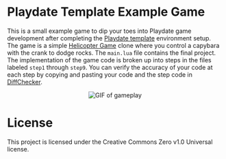 # Playdate Template Example Game
This is a small example game to dip your toes into Playdate game development after completing the [Playdate template](https://github.com/SquidGodDev/playdate-template/tree/main) environment setup. The game is a simple [Helicopter Game](https://www.addictinggames.com/clicker/helicopter-game) clone where you control a capybara with the crank to dodge rocks. The `main.lua` file contains the final project. The implementation of the game code is broken up into steps in the files labeled `step1` through `step9`. You can verify the accuracy of your code at each step by copying and pasting your code and the step code in [DiffChecker](https://www.diffchecker.com/).

<p align="center">
  <img src="https://github.com/user-attachments/assets/0f216021-e5be-4818-a74d-b3b66b82d9de" alt="GIF of gameplay"/>
</p>

# License
This project is licensed under the Creative Commons Zero v1.0 Universal license.
